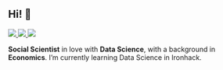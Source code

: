 ## Hi! 👋

<p align="left">
    <a href="https://www.linkedin.com/in/sara-ynes-gonzales-santisteban-901a37226/">
        <img src="https://img.shields.io/badge/Linkedin-blue?logo=linkedin&logoColor=white&link=www.linkedin.com%2Fin%2Fsara-ynes-gonzales-santisteban-901a37226/">
    </a>  
    <a href="https://x.com/saraynes_gs">
        <img src="https://img.shields.io/badge/Twitter-black?logo=x&logoColor=white&link=https%3A%2F%2Fx.com%2Fsaraynes_gs">
    </a>
    <a href="https://orcid.org/0000-0002-5580-2153">
        <img src="https://img.shields.io/badge/ORCID-green?logo=ORCID&logoColor=white&link=https%3A%2F%2Forcid.org%2F0000-0002-5580-2153">
    </a>
</p>


**Social Scientist** in love with **Data Science**, with a background in **Economics**.
I’m currently learning Data Science in Ironhack.

<!--
**SaraynesGS/SaraynesGS** is a ✨ _special_ ✨ repository because its `README.md` (this file) appears on your GitHub profile.

Here are some ideas to get you started:

- 🔭 I’m currently working on ...
- 🌱 I’m currently learning ...
- 👯 I’m looking to collaborate on ...
- 🤔 I’m looking for help with ...
- 💬 Ask me about ...
- 📫 How to reach me: ...
- 😄 Pronouns: ...
- ⚡ Fun fact: ...

</a>
    <a href="https://www.researchgate.net/profile/Isidre_Munne-Bertran](https://orcid.org/0000-0002-5580-2153">
        <img src="https://img.shields.io/badge/https%3A%2F%2Fimages.app.goo.gl%2FaDBaCA9UNke4iQQX8">
    </a>

-->


